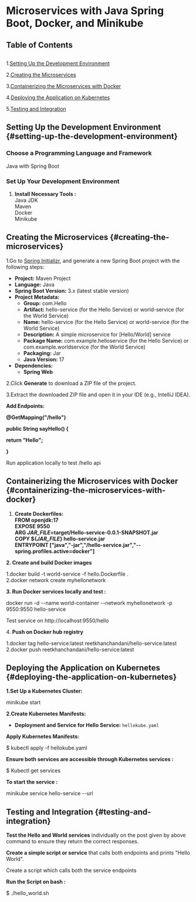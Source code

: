 # **Microservices with Java Spring Boot, Docker, and Minikube**

## **Table of Contents**

## 

1\.[Setting Up the Development Environment](\#setting-up-the-development-environment)

2\.[Creating the Microservices](\#creating-the-microservices)

3\.[Containerizing the Microservices with Docker](\#containerizing-the-microservices-with-docker)

4\.[Deploying the Application on Kubernetes](\#deploying-the-application-on-kubernetes)

5\.[Testing and Integration](\#testing-and-integration)

##

## **Setting Up the Development Environment** {#setting-up-the-development-environment}

### **Choose a Programming Language and Framework**

Java with Spring Boot

### **Set Up Your Development Environment**

1. **Install Necessary Tools :**  
   Java JDK   
   Maven   
   Docker   
   Minikube 

## **Creating the Microservices** {#creating-the-microservices}

1.Go to [Spring Initializr](https://start.spring.io/), and generate a new Spring Boot project with the following steps:

* **Project:** Maven Project  
* **Language:** Java  
* **Spring Boot Version:** 3.x (latest stable version)  
* **Project Metadata:**  
  * **Group:** com.Hello  
  * **Artifact:** hello-service (for the Hello Service) or world-service (for the World Service)  
  * **Name:** hello-service (for the Hello Service) or world-service (for the World Service)  
  * **Description:** A simple microservice for \[Hello/World\] service  
  * **Package Name:** com.example.helloservice (for the Hello Service) or com.example.worldservice (for the World Service)  
  * **Packaging:** Jar  
  * **Java Version:** 17  
* **Dependencies:**  
  * **Spring Web**

2.Click **Generate** to download a ZIP file of the project.

3.Extract the downloaded ZIP file and open it in your IDE (e.g., IntelliJ IDEA).

**Add Endpoints:**

**@GetMapping("/hello")**

**public String sayHello() {**

   **return "Hello";**

**}**

Run application locally to test /hello api 

## **Containerizing the Microservices with Docker** {#containerizing-the-microservices-with-docker}

1. **Create Dockerfiles:**  
   **FROM openjdk:17**  
   **EXPOSE 9550**  
   **ARG *JAR\_FILE*\=target/Hello-service-0.0.1\-SNAPSHOT.jar**  
   **COPY ${*JAR\_FILE*} hello-service.jar**  
   **ENTRYPOINT \["java","-jar","/hello-service.jar","--spring.profiles.active=docker"\]**  
   

**2\. Create and  build Docker images**

1.docker build \-t world-service \-f hello.Dockerfile .  
2.docker network create myhellonetwork

**3\. Run Docker services locally and test :** 

docker run \-d \--name world-container \--network myhellonetwork \-p 9550:9550 hello-service

Test service on http://localhost:9550/hello

4\. **Push on Docker hub registry** 

1.docker tag hello-service:latest reetkhanchandani/hello-service:latest  
2.docker push reetkhanchandani/hello-service:latest

## **Deploying the Application on Kubernetes** {#deploying-the-application-on-kubernetes}

**1.Set Up a Kubernetes Cluster:**

minikube start

**2.Create Kubernetes Manifests:**

* **Deployment and Service for Hello Service:** `hellokube.yaml`

**Apply Kubernetes Manifests:** 

$ kubectl apply \-f hellokube.yaml

**Ensure both services are accessible through Kubernetes services :**

$ Kubectl get services

**To start the service :** 

minikube service hello-service \--url

## **Testing and Integration** {#testing-and-integration}

**Test the Hello and World services** individually on the post given by above command to ensure they return the correct responses.

**Create a simple script or service** that calls both endpoints and prints "Hello World".

Create a script which calls both the service endpoints  

**Run the Script on bash :** 

$ ./hello\_world.sh

